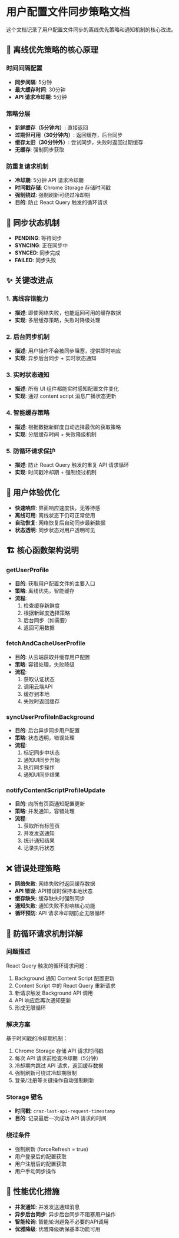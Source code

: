 # 用户配置文件同步策略文档

这个文档记录了用户配置文件同步的离线优先策略和通知机制的核心改进。

## 🔄 离线优先策略的核心原理

### 时间间隔配置

- **同步间隔**: 5分钟
- **最大缓存时间**: 30分钟  
- **API 请求冷却期**: 5分钟

### 策略分层

- **新鲜缓存（5分钟内）**: 直接返回
- **过期但可用（30分钟内）**: 返回缓存，后台同步
- **缓存太旧（30分钟外）**: 尝试同步，失败时返回过期缓存
- **无缓存**: 强制同步获取

### 防重复请求机制

- **冷却期**: 5分钟 API 请求冷却期
- **时间戳存储**: Chrome Storage 存储时间戳
- **强制绕过**: 强制刷新可绕过冷却期
- **目的**: 防止 React Query 触发的循环请求

## 🎯 同步状态机制

- **PENDING**: 等待同步
- **SYNCING**: 正在同步中
- **SYNCED**: 同步完成
- **FAILED**: 同步失败

## ✨ 关键改进点

### 1. 离线容错能力

- **描述**: 即使网络失败，也能返回可用的缓存数据
- **实现**: 多层缓存策略，失败时降级处理

### 2. 后台同步机制

- **描述**: 用户操作不会被同步阻塞，提供即时响应
- **实现**: 异步后台同步 + 实时状态通知

### 3. 实时状态通知

- **描述**: 所有 UI 组件都能实时感知配置文件变化
- **实现**: 通过 content script 消息广播状态更新

### 4. 智能缓存策略

- **描述**: 根据数据新鲜度自动选择最优的获取策略
- **实现**: 分层缓存时间 + 失败降级机制

### 5. 防循环请求保护

- **描述**: 防止 React Query 触发的重复 API 请求循环
- **实现**: 时间戳冷却期 + 强制绕过机制

## 🚀 用户体验优化

- **快速响应**: 界面响应速度快，无等待感
- **离线可用**: 离线状态下仍可正常使用
- **自动恢复**: 网络恢复后自动同步最新数据
- **状态透明**: 同步状态对用户透明可见

## 🏗️ 核心函数架构说明

### getUserProfile

- **目的**: 获取用户配置文件的主要入口
- **策略**: 离线优先，智能缓存
- **流程**:
  1. 检查缓存新鲜度
  2. 根据新鲜度选择策略
  3. 后台同步（如需要）
  4. 返回可用数据

### fetchAndCacheUserProfile

- **目的**: 从云端获取并缓存用户配置
- **策略**: 容错处理，失败降级
- **流程**:
  1. 获取认证状态
  2. 调用云端API
  3. 缓存到本地
  4. 失败时返回缓存

### syncUserProfileInBackground

- **目的**: 后台异步同步用户配置
- **策略**: 状态透明，错误处理
- **流程**:
  1. 标记同步中状态
  2. 通知UI同步开始
  3. 执行同步操作
  4. 通知UI同步结果

### notifyContentScriptProfileUpdate

- **目的**: 向所有页面通知配置更新
- **策略**: 并发通知，容错处理
- **流程**:
  1. 获取所有标签页
  2. 并发发送通知
  3. 统计通知结果
  4. 记录执行状态

## ❌ 错误处理策略

- **网络失败**: 网络失败时返回缓存数据
- **API 错误**: API错误时保持本地状态
- **缓存缺失**: 缓存缺失时强制同步
- **通知失败**: 通知失败不影响核心功能
- **循环预防**: API 请求冷却期防止无限循环

## 🔄 防循环请求机制详解

### 问题描述

React Query 触发的循环请求问题：

1. Background 通知 Content Script 配置更新
2. Content Script 中的 React Query 重新请求
3. 新请求触发 Background API 调用
4. API 响应后再次通知更新
5. 形成无限循环

### 解决方案

基于时间戳的冷却期机制：

1. Chrome Storage 存储 API 请求时间戳
2. 每次 API 请求前检查冷却期（5分钟）
3. 冷却期内跳过 API 请求，返回缓存数据
4. 强制刷新可绕过冷却期限制
5. 登录/注册等关键操作自动强制刷新

### Storage 键名

- **时间戳**: `craz-last-api-request-timestamp`
- **目的**: 记录最后一次成功 API 请求的时间

### 绕过条件

- 强制刷新 (forceRefresh = true)
- 用户登录后的配置获取
- 用户注册后的配置获取
- 用户手动同步操作

## 🔧 性能优化措施

- **并发通知**: 并发发送通知消息
- **异步后台同步**: 异步后台同步不阻塞用户操作
- **智能轮询**: 智能轮询避免不必要的API调用
- **优雅降级**: 优雅降级确保基本功能可用
